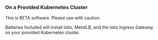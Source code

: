 ### On a Provided Kubernetes Cluster

This is BETA software. Please use with caution.

Batteries Included will install Istio, MetalLB, and the Istio Ingress Gateway on
your provided Kubernetes cluster.
